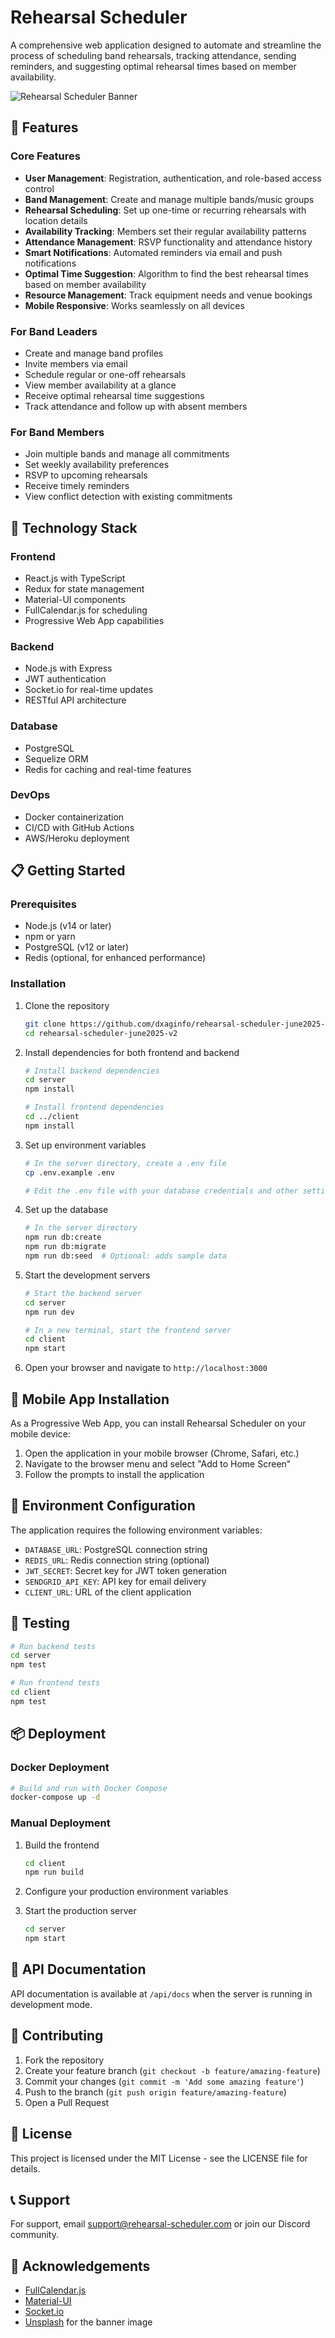 # Rehearsal Scheduler

A comprehensive web application designed to automate and streamline the process of scheduling band rehearsals, tracking attendance, sending reminders, and suggesting optimal rehearsal times based on member availability.

![Rehearsal Scheduler Banner](https://images.unsplash.com/photo-1508025801566-c289f8a3a6a1?ixlib=rb-1.2.1&auto=format&fit=crop&w=1050&q=80)

## 🎵 Features

### Core Features
- **User Management**: Registration, authentication, and role-based access control
- **Band Management**: Create and manage multiple bands/music groups
- **Rehearsal Scheduling**: Set up one-time or recurring rehearsals with location details
- **Availability Tracking**: Members set their regular availability patterns
- **Attendance Management**: RSVP functionality and attendance history
- **Smart Notifications**: Automated reminders via email and push notifications
- **Optimal Time Suggestion**: Algorithm to find the best rehearsal times based on member availability
- **Resource Management**: Track equipment needs and venue bookings
- **Mobile Responsive**: Works seamlessly on all devices

### For Band Leaders
- Create and manage band profiles
- Invite members via email
- Schedule regular or one-off rehearsals
- View member availability at a glance
- Receive optimal rehearsal time suggestions
- Track attendance and follow up with absent members

### For Band Members
- Join multiple bands and manage all commitments
- Set weekly availability preferences
- RSVP to upcoming rehearsals
- Receive timely reminders
- View conflict detection with existing commitments

## 🚀 Technology Stack

### Frontend
- React.js with TypeScript
- Redux for state management
- Material-UI components
- FullCalendar.js for scheduling
- Progressive Web App capabilities

### Backend
- Node.js with Express
- JWT authentication
- Socket.io for real-time updates
- RESTful API architecture

### Database
- PostgreSQL
- Sequelize ORM
- Redis for caching and real-time features

### DevOps
- Docker containerization
- CI/CD with GitHub Actions
- AWS/Heroku deployment

## 📋 Getting Started

### Prerequisites
- Node.js (v14 or later)
- npm or yarn
- PostgreSQL (v12 or later)
- Redis (optional, for enhanced performance)

### Installation

1. Clone the repository
   ```bash
   git clone https://github.com/dxaginfo/rehearsal-scheduler-june2025-v2.git
   cd rehearsal-scheduler-june2025-v2
   ```

2. Install dependencies for both frontend and backend
   ```bash
   # Install backend dependencies
   cd server
   npm install
   
   # Install frontend dependencies
   cd ../client
   npm install
   ```

3. Set up environment variables
   ```bash
   # In the server directory, create a .env file
   cp .env.example .env
   
   # Edit the .env file with your database credentials and other settings
   ```

4. Set up the database
   ```bash
   # In the server directory
   npm run db:create
   npm run db:migrate
   npm run db:seed  # Optional: adds sample data
   ```

5. Start the development servers
   ```bash
   # Start the backend server
   cd server
   npm run dev
   
   # In a new terminal, start the frontend server
   cd client
   npm start
   ```

6. Open your browser and navigate to `http://localhost:3000`

## 📱 Mobile App Installation

As a Progressive Web App, you can install Rehearsal Scheduler on your mobile device:

1. Open the application in your mobile browser (Chrome, Safari, etc.)
2. Navigate to the browser menu and select "Add to Home Screen"
3. Follow the prompts to install the application

## 🔐 Environment Configuration

The application requires the following environment variables:

- `DATABASE_URL`: PostgreSQL connection string
- `REDIS_URL`: Redis connection string (optional)
- `JWT_SECRET`: Secret key for JWT token generation
- `SENDGRID_API_KEY`: API key for email delivery
- `CLIENT_URL`: URL of the client application

## 🧪 Testing

```bash
# Run backend tests
cd server
npm test

# Run frontend tests
cd client
npm test
```

## 📦 Deployment

### Docker Deployment

```bash
# Build and run with Docker Compose
docker-compose up -d
```

### Manual Deployment

1. Build the frontend
   ```bash
   cd client
   npm run build
   ```

2. Configure your production environment variables

3. Start the production server
   ```bash
   cd server
   npm start
   ```

## 📝 API Documentation

API documentation is available at `/api/docs` when the server is running in development mode.

## 🤝 Contributing

1. Fork the repository
2. Create your feature branch (`git checkout -b feature/amazing-feature`)
3. Commit your changes (`git commit -m 'Add some amazing feature'`)
4. Push to the branch (`git push origin feature/amazing-feature`)
5. Open a Pull Request

## 📄 License

This project is licensed under the MIT License - see the LICENSE file for details.

## 📞 Support

For support, email support@rehearsal-scheduler.com or join our Discord community.

## 🙏 Acknowledgements

- [FullCalendar.js](https://fullcalendar.io/)
- [Material-UI](https://material-ui.com/)
- [Socket.io](https://socket.io/)
- [Unsplash](https://unsplash.com/) for the banner image